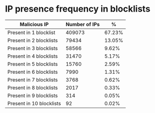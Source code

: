 # IP presence frequency in blocklists
| Malicious IP | Number of IPs | % |
|----|----|----|
| Present in 1 blocklist | 409073 | 67.23% |
| Present in 2 blocklists | 79434 | 13.05% |
| Present in 3 blocklists | 58566 | 9.62% |
| Present in 4 blocklists | 31470 | 5.17% |
| Present in 5 blocklists | 15760 | 2.59% |
| Present in 6 blocklists | 7990 | 1.31% |
| Present in 7 blocklists | 3768 | 0.62% |
| Present in 8 blocklists | 2017 | 0.33% |
| Present in 9 blocklists | 314 | 0.05% |
| Present in 10 blocklists | 92 | 0.02% |
